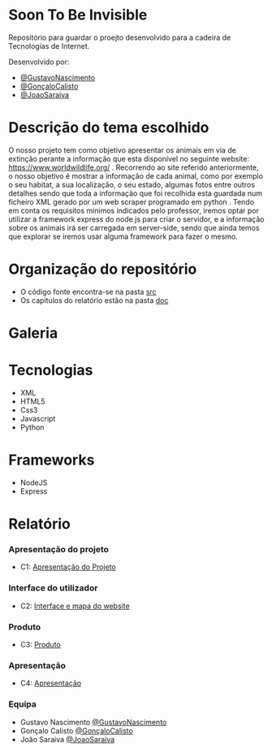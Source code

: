 # Soon To Be Invisible

Repositório para guardar o proejto desenvolvido para a cadeira de Tecnologias de Internet.

Desenvolvido por:
- [@GustavoNascimento](https://github.com/guuuu)
- [@GonçaloCalisto](https://github.com/GandaCalisto)
- [@JoaoSaraiva](https://github.com/9saraiva8)

# Descrição do tema escolhido

O nosso projeto tem como objetivo apresentar os animais em via de extinção perante a informação que esta disponível no seguinte website: https://www.worldwildlife.org/ . Recorrendo ao site referido anteriormente, o nosso objetivo é mostrar a informação de cada animal, como por exemplo o seu habitat, a sua localização, o seu estado, algumas fotos entre outros detalhes sendo que toda a informação que foi recolhida esta guardada num ficheiro XML gerado por um web scraper programado em python . Tendo em conta os requisitos mínimos indicados pelo professor, iremos optar por utilizar a framework express do node js para criar o servidor, e a informação sobre os animais irá ser carregada em server-side, sendo que ainda temos que explorar se iremos usar alguma framework para fazer o mesmo.

# Organização do repositório

- O código fonte encontra-se na pasta [src](https://github.com/GNGCJS/SoonToBeInvisible/tree/Production/src)
- Os capitulos do relatório estão na pasta [doc](https://github.com/GNGCJS/SoonToBeInvisible/tree/Production/doc)

# Galeria

# Tecnologias

- XML
- HTML5
- Css3
- Javascript
- Python

# Frameworks

- NodeJS
- Express

# Relatório

### Apresentação do projeto
* C1: [Apresentação do Projeto](https://github.com/GNGCJS/SoonToBeInvisible/blob/Production/doc/c1.md)

### Interface do utilizador

* C2: [Interface e mapa do website](https://github.com/GNGCJS/SoonToBeInvisible/blob/Production/doc/c2.md)

### Produto

* C3: [Produto](https://github.com/GNGCJS/SoonToBeInvisible/blob/Production/doc/c3.md)

### Apresentação

* C4: [Apresentação](https://github.com/GNGCJS/SoonToBeInvisible/blob/Production/doc/c4.md)


### Equipa
- Gustavo Nascimento [@GustavoNascimento](https://github.com/guuuu)
- Gonçalo Calisto [@GonçaloCalisto](https://github.com/GandaCalisto)
- João Saraiva [@JoaoSaraiva](https://github.com/9saraiva8)